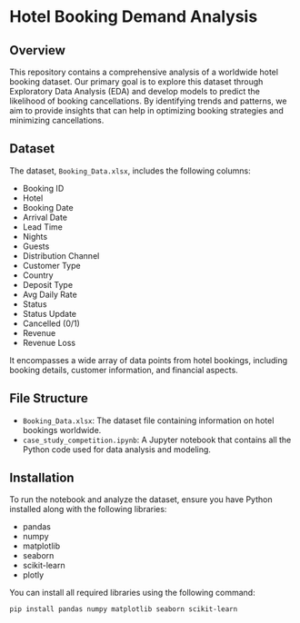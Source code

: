 # Hotel Booking Demand Analysis

## Overview
This repository contains a comprehensive analysis of a worldwide hotel booking dataset. Our primary goal is to explore this dataset through Exploratory Data Analysis (EDA) and develop models to predict the likelihood of booking cancellations. By identifying trends and patterns, we aim to provide insights that can help in optimizing booking strategies and minimizing cancellations.

## Dataset
The dataset, `Booking_Data.xlsx`, includes the following columns:

- Booking ID
- Hotel
- Booking Date
- Arrival Date
- Lead Time
- Nights
- Guests
- Distribution Channel
- Customer Type
- Country
- Deposit Type
- Avg Daily Rate
- Status
- Status Update
- Cancelled (0/1)
- Revenue
- Revenue Loss

It encompasses a wide array of data points from hotel bookings, including booking details, customer information, and financial aspects.


## File Structure
- `Booking_Data.xlsx`: The dataset file containing information on hotel bookings worldwide.
- `case_study_competition.ipynb`: A Jupyter notebook that contains all the Python code used for data analysis and modeling.

## Installation
To run the notebook and analyze the dataset, ensure you have Python installed along with the following libraries:
- pandas
- numpy
- matplotlib
- seaborn
- scikit-learn
- plotly

You can install all required libraries using the following command:

```bash
pip install pandas numpy matplotlib seaborn scikit-learn
